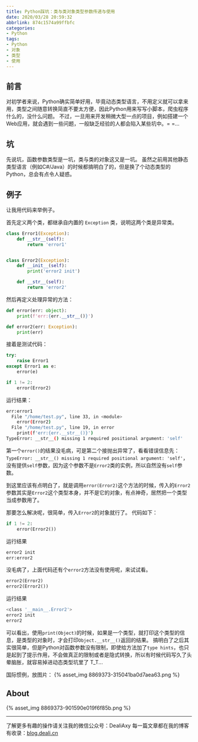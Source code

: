 ```yaml
---
title: Python踩坑：类与类对象类型参数传递与使用
date: 2020/03/28 20:59:32
abbrlink: 874c1574a99ffbfc
categories:
- Python
tags:
- Python
- 对象
- 类型
- 使用
---
```

## 前言
对初学者来说，Python确实简单好用，毕竟动态类型语言，不用定义就可以拿来用，类型之间随意转换简直不要太方便，因此Python用来写写小脚本，爬虫程序什么的，没什么问题。
不过，一旦用来开发稍微大型一点的项目，例如搭建一个Web应用，就会遇到一些问题，一般缺乏经验的人都会陷入某些坑中。= =...

## 坑
先说坑，函数参数类型是一坑，类与类的对象这又是一坑。
虽然之前用其他静态类型语言（例如C#/Java）的时候都搞明白了的，但是换了个动态类型的Python，总会有点令人疑惑。

## 例子
让我用代码来举例子。

首先定义两个类，都继承自内置的 `Exception` 类，说明这两个类是异常类。
```python
class Error1(Exception):
    def __str__(self):
        return 'error1'


class Error2(Exception):
    def __init__(self):
        print('error2 init')

    def __str__(self):
        return 'error2'
```

然后再定义处理异常的方法：
```python
def error(err: object):
    print(f'err:{err.__str__()}')

def error2(err: Exception):
    print(err)
```

接着是测试代码：
```python
try:
    raise Error1
except Error1 as e:
    error(e)

if 1 != 2:
    error(Error2)
```

运行结果：
```bash
err:error1
  File "/home/test.py", line 33, in <module>
    error(Error2)
  File "/home/test.py", line 19, in error
    print(f'err:{err.__str__()}')
TypeError: __str__() missing 1 required positional argument: 'self'
```
第一个`error()`的结果没毛病，可是第二个接抛出异常了，看看错误信息先：`TypeError: __str__() missing 1 required positional argument: 'self'`，没有提供`self`参数，因为这个参数不是`Error2`类的实例，所以自然没有`self`参数。

到这里应该有点明白了，就是调用`error(Error2)`这个方法的时候，传入的`Error2`参数其实是`Error2`这个类型本身，并不是它的对象，有点神奇，居然把一个类型当成参数用了。

那要怎么解决呢，很简单，传入`Error2`的对象就行了。
代码如下：
```python
if 1 != 2:
    error(Error2())
```

运行结果
```bash
error2 init
err:error2
```

没毛病了，上面代码还有个`error2`方法没有使用呢，来试试看。

```python
error2(Error2)
error2(Error2())
```
运行结果
```bash
<class '__main__.Error2'>
error2 init
error2
```

可以看出，使用`print(Object)`的时候，如果是一个类型，就打印这个类型的信息，是类型的对象时，才会打印`Object.__str__()`返回的结果。
搞明白了之后其实很简单，但是Python对函数参数没有限制，即使给方法加了`type hints`，也只是起到了提示作用，不会做真正的限制或者是隐式转换，所以有时候代码写久了头晕脑胀，就容易掉进动态类型坑里了 T_T...



国际惯例，放图片：
{% asset_img 8869373-315041ba0d7aea63.png %}


## About
{% asset_img 8869373-901590e019f6f85b.png %}

---------------
了解更多有趣的操作请关注我的微信公众号：DealiAxy
每一篇文章都在我的博客有收录：[blog.deali.cn](http://blog.deali.cn)
